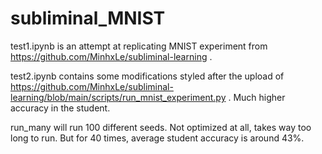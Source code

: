 # subliminal_MNIST
test1.ipynb is an attempt at replicating MNIST experiment from https://github.com/MinhxLe/subliminal-learning . 

test2.ipynb contains some modifications styled after the upload of https://github.com/MinhxLe/subliminal-learning/blob/main/scripts/run_mnist_experiment.py . Much higher accuracy in the student.

run_many will run 100 different seeds. Not optimized at all, takes way too long to run. But for 40 times, average student accuracy is around 43%.
